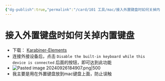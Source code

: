 ```yaml
---
{"dg-publish":true,"permalink":"/card/101 工具/mac/接入外置键盘时如何关掉内置键盘/","noteIcon":"2","created":"2021-12-23T21:18:47+08:00","updated":"2024-09-26T18:50:58+08:00"}
---
```



# 接入外置键盘时如何关掉内置键盘

- 下载： [Karabiner-Elements](https://karabiner-elements.pqrs.org)
- 连接外接设备后，点击 `Disable the built-in keyboard while this device is connected` 后面的按钮，即可达到此功能
- ![Pasted image 20240926184907.png|500](/img/user/attachs/Pasted%20image%2020240926184907.png)
- 我主要是用在外置键盘放到mac键盘上面，防止误触
